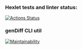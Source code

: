 ### Hexlet tests and linter status:
[![Actions Status](https://github.com/usernaimandrey/frontend-project-lvl2/workflows/hexlet-check/badge.svg)](https://github.com/usernaimandrey/frontend-project-lvl2/actions)
### genDiff CLI util
[![Maintainability](https://api.codeclimate.com/v1/badges/084b47e200a8880d656c/maintainability)](https://codeclimate.com/github/usernaimandrey/frontend-project-lvl2/maintainability)
